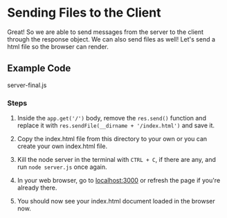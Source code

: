# Sending Files to the Client

Great! So we are able to send messages from the server to the client through the response object. We can also send files as well! Let's send a html file so the browser can render.

## Example Code

server-final.js

### Steps

1.  Inside the `app.get('/')` body, remove the `res.send()` function and replace it with `res.sendFile(__dirname + '/index.html')` and save it.

2.  Copy the index.html file from this directory to your own or you can create your own index.html file.

3.  Kill the node server in the terminal with `CTRL + C`, if there are any, and run `node server.js` once again.

4.  In your web browser, go to [localhost:3000](localhost:3000) or refresh the page if you're already there.

5.  You should now see your index.html document loaded in the browser now.
